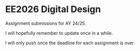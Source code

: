 # EE2026 Digital Design

Assignment submissions for AY 24/25.

I will hopefully remember to update once in a while.

I will only push once the deadline for each assignment is over.
